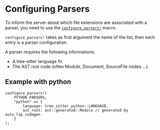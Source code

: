 # Configuring Parsers

To inform the server about which file extensions are associated with a parser, you need to use the [`configure_parsers!`](https://docs.rs/auto-lsp/latest/auto_lsp/macro.configure_parsers.html) macro.

`configure_parsers!` takes as first argument the name of the list, then each entry is a parser configuration.

A parser requires the following informations:
 - A tree-sitter language fn.
 - The AST root node (often Module, Document, SourceFile nodes ...).

## Example with python

```rust, ignore
configure_parsers!(
    PYTHON_PARSERS,
    "python" => {
        language: tree_sitter_python::LANGUAGE,
        ast_root: ast::generated::Module // generated by auto_lsp_codegen
    }
);
```
